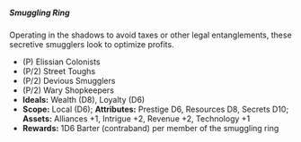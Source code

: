 ##### Smuggling Ring

Operating in the shadows to avoid taxes or other legal entanglements,
these secretive smugglers look to optimize profits.

  - (P) Elissian Colonists
  - (P/2) Street Toughs
  - (P/2) Devious Smugglers
  - (P/2) Wary Shopkeepers
  - **Ideals:** Wealth (D8), Loyalty (D6)
  - **Scope:** Local (D6); **Attributes:** Prestige D6, Resources D8,
    Secrets D10; **Assets:** Alliances +1, Intrigue +2, Revenue +2,
    Technology +1
  - **Rewards:** 1D6 Barter (contraband) per member of the smuggling
    ring


